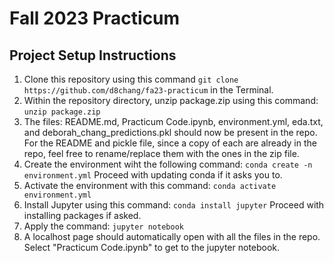 # Fall 2023 Practicum

## Project Setup Instructions

1. Clone this repository using this command `git clone https://github.com/d8chang/fa23-practicum` in the Terminal.
2. Within the repository directory, unzip package.zip using this command: `unzip package.zip`
4. The files: README.md, Practicum Code.ipynb, environment.yml, eda.txt, and deborah_chang_predictions.pkl should now be present in the repo. For the README and pickle file, since a copy of each are already in the repo, feel free to rename/replace them with the ones in the zip file.
5. Create the environment wiht the following command: `conda create -n environment.yml` Proceed with updating conda if it asks you to.
6. Activate the environment with this command: `conda activate environment.yml`
7. Install Jupyter using this command: `conda install jupyter` Proceed with installing packages if asked.
8. Apply the command: `jupyter notebook`
9. A localhost page should automatically open with all the files in the repo. Select "Practicum Code.ipynb" to get to the jupyter notebook.
